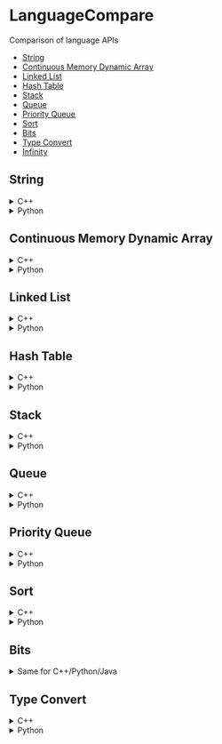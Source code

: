 # LanguageCompare
Comparison of language APIs
- [String](#string)
- [Continuous Memory Dynamic Array](#continuous-memory-dynamic-array)
- [Linked List](#linked-list)
- [Hash Table](#hash-table)
- [Stack](#stack)
- [Queue](#queue)
- [Priority Queue](#priority-queue)
- [Sort](#sort)
- [Bits](#bits)
- [Type Convert](#type-convert)
- [Infinity](#infinity)

## String
<details>
<summary>C++</summary>

#### Init
```
#include <string> //for string

// 1. single line
string s = "hello world"

// 2. multi line
string s = "hello "
           "world"; //same as s = "hello world"
```

#### String Builder
```
#include <iostream>
ostringstream oss;
oss<<"a"<<"b";
string s=iss.str();
```

#### String Format
```
#include <iomanip>
#include <bitset>

float a = 10.546;
cout<<a<<endl; //10.546
cout<<std::setprecision(2)<<std::fixed;
cout<<a<<endl; //10.55 (with good rounding)
cout<<std::setprecision(6)<<std::defaultfloat; //reset to default

cout<<std::setprecision(0)<<std::fixed;
cout<<a<<endl; //11 (with good rounding)
cout<<std::setprecision(6)<<std::defaultfloat; //reset to default

cout<<std::setprecision(2)<<std::scientific;
cout<<a<<endl; //1.05e+01
cout<<std::setprecision(6)<<std::defaultfloat; //reset to default

cout<<std::setw(12);
cout<<a<<endl; //      10.546 (left pad to 12 chars)
cout<<std::setw(0); //reset to default

cout<<std::setw(12)<<std::setfill ('0');
cout<<a<<endl; //00000010.546 (left pad to 12 chars with 0s)
cout<<std::setw(0)<<std::setfill (' '); //reset to default

cout<<std::setw(12)<<std::setfill ('0')<<std::left;
cout<<a<<endl; //10.546000000 (right pad to 12 chars with 0s)
cout<<std::setw(0)<<std::setfill (' ')<<std::right; //reset to default

int b = 100;
cout<<std::bitset<8*sizeof(b)>(b)<<endl; //00000000000000000000000001100100

cout<<std::oct; //octal: base 8
cout<<b<<endl; //144
cout<<std::dec;

cout<<std::hex; //hexal: base 16
cout<<b<<endl; //64
cout<<std::dec;
```

#### Substring
```
string subs = s.substr(startIdx, len);
```

#### Find Substring Index
```
size_t startIdx = s.find(substring);
if (startIdx == string::npos){
    //not found
}
```

#### Replace Substring
```
// 1. replace known segment
s.replace(startIdx, len, newstring); //replaced substring can be of different length than new string

// 2. find and replace first occurrence
size_t startIdx = s.find(substring);
if (startIdx != string::npos){
    s.replace(startIdx, substring.length(), newstring);
}

// 3. find and replace all occurrences
size_t startIdx = 0;
while ((startIdx = s.find(substring, startIdx)) != string::npos){
    s.replace(startIdx, substring.length(), newstring);
    startIdx += substring.length();
}
```

#### Reverse String
```
std::reverse(s.begin(),s.end()); //inplace
```

#### Split String
```
size_t startIdx = 0;
size_t endIdx = 0;
vector<string> splitted;
while ((endIdx = s.find(delimiter, startIdx)) != string::npos){
    splitted.emplace_back(s.substr(startIdx, endIdx-startIdx));
    startIdx = endIdx+delimiter.length();
}
splitted.emplace_back(s.substr(startIdx, endIdx-startIdx));
```

#### Trim
```
```

#### Change Case
```
#include <algorithm>

// 1. to upper
transform(s.begin(), s.end(),s.begin(), ::toupper);

// 2. to lower
transform(s.begin(), s.end(),s.begin(), ::tolower);

```

</details>

<details>
<summary>Python</summary>
    
#### Init
```
// 1. single line
s = 'hello world'

// 2. multi line
s = 'hello \
world' //same as s = "hello world"

// 3. multi line with line break
s = """hello
world""" // this will insert line break between "hello" and "world"
```

#### String Builder
```
// 1. array join
arr = []
arr.append('a')
arr.append('b')
s = ''.join(arr)

// 2. string format
a ='a'
b ='b'
s = f'{a}{b}' #python 3.6 and above
```

#### String Format
```
# fstring requires python 3.6 and above
a = 10.546
print(f'{a}') #10.546
print(f'{a:.2f}') #10.55 (with good rounding)
print(f'{a:.0f}') #11 (with good rounding)
print(f'{a:.2%}') #1054.60%
print(f'{a:%}') #1054.600000% (0 padded to achieve default chars)
print(f'{a:.2e}') #1.05e+01
print(f'{a:e}') #1.054600e+01 (0 padded to achieve default chars)
print(f'{a:12}') #      10.546 (left pad to 12 chars, same as {a:>12})
print(f'{a:<12}') #10.546 (right pad to 12 chars)
print(f'{a:012}') #00000010.546 (left pad to 12 chars with 0s, same as {a:>012})
print(f'{a:<012}') #10.546000000 (right pad to 12 chars with 0s)

b = 100
print(f'{b:b}') #1100100 (binary, base 2)
print(f'{b:o}') #144 (octal, base 8)
print(f'{b:x}') #64 (hexal, base 16)

c = (a,b)
print(f'{a},{b}') #10.546,100
print(f'{c}') #(10.546, 100)
```

#### Substring by Index
```
subs = s[startIdx:endIdx+1]
```

#### Find Substring Index
```
startIdx = s.find(substring) //return -1 if not found
```

#### Replace Substring
```
// 1. replace known segment
s = f'{s[:startIdx]}{newstring}{s[endIdx+1:]}'

// 2. find and replace first occurrence
s = s.replace(substring, newstring, 1)

// 3. find and replace all occurrences
s = s.replace(substring, newstring)
```

#### Reverse String
```
s = s[::-1]
```

#### Split String
```
arr = s.split(delimiter)
```

#### Trim
```
s = s.trim()
```

#### Change Case
```
// 1. to upper
s = s.upper()

// 2. to lower
s = s.lower()
```

</details>

## Continuous Memory Dynamic Array
<details>
<summary>C++</summary>

#### Init
```
#include <vector> //for vector
1. vector< T > vec;
2. vector< T > vec(size);
3. vector< T > vec(size, default);
4. vector< T > vec({a,b,c});
```
#### Iterate
```
// 1. if you only need to read, use range-based for loop
for(const T& item: vec){ } 

// 2. if you want to update, remove const keyword
for(T& item: vec){item = newitem;}

// 3. if you want to delete while iterating
vec.erase(remove_if(vec.begin(), vec.end(), [](const T &x)->bool { //note without &, x will be copied
    return (boolean condition, true for remove); 
}), vec.end());
```
#### Check if item exists
```
#include <algorithm> // for find
it = std::find (vec.begin(), vec.end(), item);
return it!=vec.end();
```
#### Search item first occurrence idx
```
#include <algorithm> // for find
#include <iterator> // for distance
it = std::find (vec.begin(), vec.end(), item);
if (it!=vec.end()){
    return std::distance(vec.begin(), it);
}else{
    //not found
}
```
#### Count item
```
#include <algorithm> // for count
count = std::count(vec.begin(), vec.end(), item);
```
#### Add to back
```
// 1. item is copied, use this if item is received from elsewhere
vec.push_back(item);

// 2. item is created in-place, use this if item is created on spot
vec.emplace_back(Args of item constructor); 
```
#### Delete from back
```
// 1. 
if(!vec.empty()){ // important, if not checked, popping from empty vector causes error
    item = vec.back(); // make a copy of item (only if you need it later on)
    vec.pop_back(); // last item destructor called, return void
} 

// 2.
if(!vec.empty()){
    vec.resize(vec.size()-1); //last item destructor called
)
```
#### Insert to index i
```
// note the +/- operator is only defined for random access container like vector
// generally, only ++/-- is defined for sequential access container like linked list
// 1. item is copied, return iterator points to index i of resultant vector
it = vec.insert(vec.begin()+i, item);

// 2. item is created in-place, return iterator points to index i of resultant vector
it = vec.emplace(vec.bein()+i, Args of T constructor); 

// 3. copy items from another container's range [it_first, it_last) and insert to vec, starting at index i. return iterator points to index i of resultant vector
it = vec.insert(vec.bein()+i, it_first, it_last);

// 4. insert n copies of item starting at index i, return iterator points to index i of resultant vector
it = vec.insert(vec.bein()+i, n, item);
```
#### Delete from index i or range [i, i+n)
```
// 1. item at index i deleted and destructor called, return iterator points to index i of resultant vector
if (i<vec.size()){ // important, check range or error
    it = vec.erase(vec.begin()+i);
}

// 2. n elements deleted starting at index i deleted, items destructor called. return iterator points to index i of resultant vector. WARNING if iterator out of range, undefined behaviour occurs.
it = vec.erase(vec.begin()+i, vec.begin()+i+n);
```
#### Delete All
```
vec.clear(); //all element destructor called
```
#### Delete by Value
```
// 1. remove first occurence
#include <algorithm> // for find
it = std::find (vec.begin(), vec.end(), item);
if (it!=vec.end()){vec.erase(it);} //item destructor called

// 2. remove all occurrences
vec.erase(remove(vec.begin(), vec.end(), item), vec.end());
```
</details>

<details>
<summary>Python</summary>

#### Init
```
1. ls = [ ]
2. ls = [a,b,c]
3. ls = [a for i in range(size)] // or ls = [a]*size
```
#### Iterate
```
// 1. if you only need to read
for item in ls:
    print(item)

// 2. or the more conventional way
for idx in range(len(ls)):
    ls[idx]=newitem

// 3. or if you need idx and original item at the same time
for idx, item in enumerate(ls):
    print(item)
    ls[idx]=newitem

// 4. if you want remove items, use list comprehension. use slicing on left-hand-side to keep original references in case somewhere else is referring to this
ls[:] = [newitem for item in ls if (some condition)]
```
#### Check if item exists
```
return item in ls
```
#### Search item first occurrence idx
```
idx = None
try:
    idx = ls.index(item) //throw error if item not found
except:
    print('not found')
```
#### Count item
```
count = ls.count(item)
```
#### Add to back
```
// 1.
ls.append(item)

// 2.
ls[len(ls):]=[item] 
```
#### Delete from back
```
// 1. if you don't need the deleted item
del ls[-1]

// 2. if you need the deleted item
item = ls.pop()

// 3. another way
ls = ls[:-1]
```
#### Insert to index i
```
// 1.
ls.insert(i, item)

// 2.
ls[i:i]=[e]

// 3. insert n items starting at index i
3. ls[i:i+n]=[n elements]
```
#### Delete from index i or range [i, i+n)
```
// 1. if you don't need the deleted item
del ls[i]

// 2. if you need the deleted item
item = ls.pop(i)

// 3. delete multiple items
3. del ls[i:i+n]

// 4. another way of delete multiple items
ls = ls[:i]+ls[i+n:]
```
#### Delete All
```
1. ls.clear()
2. del ls[:]
```
#### Delete by value
```
// remove the first occurrence of item, throw error if item not found
try:
    ls.remove(item)
except:
    print('item not found')
```
</details>


## Linked List
<details>
<summary>C++</summary>

There are two container in STL that can be used as list:
1. forward_list (singly linked list, no size count)
2. list (doublely linked list, has size count)

Although forward_list is simpler and less overhead, it is rather inconvenient to use. Instead, we'll use list.
#### Init
```
#include <list>
1. list<T> list;
2. list<T> list(size);
2. list<T> list(size, item); 
3. list<T> list({a,b,c});
```
#### Iterate
```
// 1. if you only need to read, use range-based for loop
for(const T& item: list){ } 

// 2. if you want to update, remove const keyword
for(T& item: vec){item = newitem;}

// 3. if you want to delete while iterating
list.remove_if([](const T &x)->bool { //note without &, x will be copied
    return (boolean condition, true for remove); 
}); //note unlike vector, the remove_if is build-in for forward-list/list
```
#### Check if item exists
```
#include <algorithm> // for find
it = std::find (list.begin(), list.end(), item);
return it!=list.end();
```
#### Access First Item
```
if(!list.empty()){ //important, front from empty causes error
    return list.front(); // if use list, there's symetric back()
}
```
#### Access Index i (O(i))
```
// WARNING: Do not use advance(it, i) cos it may surpass end() can cause undefined behaviour
idx = -1;
for(const T& item:list){
    ++idx;
    if (idx==i){
        return item;
    }
}
// item not found
return null;
```
#### Insert Front
```
// 1. copy
list.push_front(item); //if use list, there's symetric push_back()

// 2. copy
it = list.insert(list.begin(), item); // this means insert BEFORE the original item. return iterator points to the inserted item

// 3. item is constructed in place and added to front
list.emplace_front(Args for item constructor); //if use list, there's symetric emplace_back()

// 4. item is constructed in place and added to front
it = list.emplace(list.begin(), Args for item constructor);
```
#### Insert at Index i  (O(i))
```
// WARNING: Do not use advance(it, i) cos it may surpass end() can cause undefined behaviour
idx = -1;
it = list.begin();
while(it!=list.end()){
    ++idx;
    if(idx == i){
        it = list.insert(it, item); //use emplace if can
        break;
    }
    ++it; //note you cannot use it=it+1 cos + is not defined for list iterator 
}
```
#### Delete Front
```
if(!list.empty()){ //important, pop_front from empty causes error
    list.pop_front(); // if use list, there's symetric pop_back, item destructor called
}
```
#### Delete at Index i
```
idx = -1;
it = list.begin();
while(it!=list.end()){
    ++idx;
    if(idx == i){
        list.erase(it);
        break;
    }
    ++it; //note you cannot use it=it+1 cos + is not defined for list iterator 
}
```
#### Delete by Value
```
// 1. remove all occurrences of item
list.remove(item);

// 2. (only for list, not forward list) remove only the first occurrence of item
#include <algorithm> // for find
it = std::find (list.begin(), list.end(), item);
if(it!=list.end(){
    list.erase(it); //erase() is not available for forward_list which only has erase_after()
}
```

#### Delete All
```
list.clear();
```

</details>

<details>
<summary>Python</summary>

deque in python is a doublely linked list

#### Init
```
from collections import deque
dq = deque();
dq = deque(maxlen=n) //if maxlen specified and size exceed maxlen, depending on the side you are pushing, the other side element will be removed
dq = deque([a,b,c], maxlen=n)
```
#### Iterate
```
//1. if you only want to read
for item in dq:
    print(item)

//2. if you want to update
for idx in range(len(dq)):
    dq[idx] = item //this is very inefficient, consider cast to list then cast back, but reference will be recreated
```
#### Check if item exists
```
return item in dq;
```
#### Access Index i (O(i))
```
return dq[i]
```
#### Insert Front
```
dq.appendleft(item)
```
#### Insert at Index i  (O(i))
```
dq.insert(i,item)
```
#### Delete Front
```
dq.popleft()
```
#### Delete at Index i
```
del dq[i]
```
#### Delete by Value
```
dq.remove(item) //unlike C++, this removes only the first occurrence
```
#### Delete All
```
dq.clear()
```

</details>


## Hash Table
<details>
<summary>C++</summary>

#### Init
```
#include <unordered_map>
1. unordered_map<T1,T2> hash;
2. unordered_map<T1,T2> hash({ {key1,val1},{key2,val2},{key3,val3} });
```
#### Search item
```
it = hash.find(key);
if(it!=hash.end()) return it->value;
```
#### Insert item
```
hash[key]=value;
```
#### Update item
```
// 1.
it = hash.find(key);
if(it!=hash.end()) it->value=newvalue;

// 2. if you are sure that the key exists or don't care if new item added to hash
hash[key]=value;
```
#### Delete item
```
// 1.
it = hash.find(key);
if(it!=hash.end()) hash.erase(it); // calls item destructor

// 2. if you are sure that the key exists
count = hash.erase(key); // returns count of items removed, calls item destructor
```
#### Delete all items
```
hash.clear(); // calls items destructor
```
#### Iterate
```
// 1. if you only need to read
for(const pair< T1,T2 >& item: hash){ }

// 2. if you want to update, remove const (VERIFICATION NEEDED) 
for(pair< T1,T2 >& item: hash){ item.value=newvalue; }
```
</details>

<details>
<summary>Python</summary>

#### Init
```
1. dict={ };
2. dict={ key1:value1, key2:value2, key3:value3}
```
#### Search item
```
// 1. return default if key does not exist
value = dict.get(key, default)

// 2. this is slow because duplicated search twice
if key in dict:
    value=dict[key]
```
#### Insert item
```
dict[key]=value;
```
#### Update item
```
// unfortunately, two search needed, unless you don't care if key exists
if key in dict:
    dict[key]=newvalue
```
#### Delete item
```
// 1. use this if you need the deleted item, return default if key does not exist
value = dict.pop(key, default)

// 2. only use this if you are sure that key exists
del dict[key] 
```
#### Delete all items
```
dict.clear();
```
#### Iterate
```
for key,value in dict.items(): #dict.iteritems() if python 2, enumerate(dict) is wrong cos it just print 0,1,2...
    print(key, value)
    dict[key] = newvalue
```
#### Convert to Array
```
//1. array of tupple
tuples = dict.items()

//2. array of keys
keys = list(dict.keys())

//3. array of values
values = list(dict.values())
```

</details>

## Stack
<details>
<summary>C++</summary>

In C++ stack is a container adaptor which uses default underlying container deque. But the underlying container can also be vector or list. Therefore, deque, vector, list can all be used as stack directly, and additionally provide more functions. Do note that vector is continuous in memory so the reallocation will take time if it grows in size. While deque is not continuous so does not suffer this problem and that's probably why deque is the default container for stack. However, if you want to restrict the datastructure behaviour to only stack operations, then you should just use stack.

#### Init
```
// 1. use stl stack
#include <stack> //for stack, a container adaptor
stack<T> stack; //use default container dequeue

// 2. use deque
#include <deque>//for deque
deque<T> dq;
deque<T> dq({a,b,c});
```
#### Peek
```
// 1. use stack
if(!stack.empty()){ //error if top from empty
    item = stack.top();
}

// 2. use deque
if(!dq.empty()){ //error if back from empty
    item = dq.back();
}
```
#### Push
```
// 1. use stack, copy, use this if item is from somewhere else
stack.push(item);

// 2. use deque, copy
dq.push_back(item); 

// 3. use stack, item is constructed in-place and added to top of stack
stack.emplace(Args of item constructor);

// 4. use deque, item is constructed in-place
dq.emplace_back(Args of item constructor);
```
#### Pop
```
// 1. use stack
if(!stack.empty()){ //error if top/pop from empty
    item = stack.top(); //copy if you need
    stack.pop(); // item destructor called
}

// 2. use deque
if(!dq.empty()){ //error if back/pop_back from empty
    item = dq.back(); //copy if you need
    dq.pop_back(); //item destructor called
}
```
#### Delete All
```
// 1. use stack, there is no stack.clear() method
while(!stack.empty()){
    stack.pop();
}

// 2. use deque
dq.clear();
```

</details>

<details>
<summary>Python</summary>

There are 3 python data structures that support stack operations
1. list (continuous memeory)
2. collections.deque (recommended for stack)
3. queue.LifoQueue (more for multithreading purpose, invovles some overhead)

For the same reason as C++ vector, we avoid using list to implement stack due to reallocation cost. queue.LifoQueue restricts to only stack operations and is designed for multi thread. collections.deque can be used both as stack or queue and resembles C++ deque

#### Init
```
from collections import deque
dq = deque()
dq = deque(maxlen=n) //if maxlen specified and size exceed maxlen, depending on the side you are pushing, the other side element will be removed
dq = deque([a,b,c], maxlen=n)
```
#### Peek
```
if len(dq)>0:
    item = dq[-1] //O(1) complexity if you always append
    item = dq[0] //O(1) complexity if you always appendleft
```
#### Push
```
dq.append(item) // add to right
dq.appendleft(item) //add to left
```
#### Pop
```
if len(dq)>0:
    dq.pop() // if you always append
    dq.popleft() // if you always appendleft
```
#### Delete All
```
dq.clear()
```

</details>

## Queue
<details>
<summary>C++</summary>

In C++ queue is a container adaptor which uses default underlying container deque. But the underlying container can also be list (cannot be vector since it does not support pop_front). Therefore, deque, list can all be used as queue directly, and additionally provide more functions. However, if you want to restrict the datastructure behaviour to only queue operations, then you should just use queue.

#### Init
```
// 1. use stl queue
#include <queue> //for queue, a container adaptor
queue<T> q; //use default container dequeue

// 2. use deque
#include <deque>//for deque
deque<T> dq;
deque<T> dq({a,b,c});
```
#### Peek
```
// 1. use queue
if(!q.empty()){ //error if front from empty
    item = q.front();
}

// 2. use deque
if(!dq.empty()){ //error if front from empty
    item = dq.front();
}
```
#### Enqueue
```
// 1. use queue, copy, use this if item is from somewhere else
q.push(item);

// 2. use deque, copy
dq.push_back(item); 

// 3. use queue, item is constructed in-place and added to back of queue
q.emplace(Args of item constructor);

// 4. use deque, item is constructed in-place
dq.emplace_back(Args of item constructor);
```
#### Dequeue
```
// 1. use queue
if(!q.empty()){ //error if front/pop from empty
    item = q.front(); //copy if you need
    q.pop(); // item destructor called
}

// 2. use deque
if(!dq.empty()){ //error if front/pop_front from empty
    item = dq.front(); //copy if you need
    dq.pop_front(); //item destructor called
}
```
#### Delete All
```
// 1. use queue, there is no q.clear() method
while(!q.empty()){
    q.pop();
}

// 2. use deque
dq.clear();
```

</details>

<details>
<summary>Python</summary>

There are 2 python data structures that support queue operations
1. collections.deque (recommended for queue)
2. queue.FifoQueue (more for multithreading purpose, invovles some overhead)

queue.FifoQueue restricts to only queue operations and is designed for multi thread. collections.deque can be used both as stack or queue and resembles C++ deque

#### Init
```
from collections import deque
dq = deque()
dq = deque(maxlen=n) //if maxlen specified and size exceed maxlen, depending on the side you are pushing, the other side element will be removed
dq = deque([a,b,c], maxlen=n)
```
#### Peek
```
if len(dq)>0:
    item = dq[0] //O(1) complexity if you always append
    item = dq[-1] //O(1) complexity if you always appendleft
```
#### Enqueue
```
dq.append(item) // add to right
dq.appendleft(item) //add to left
```
#### Dequeue
```
if len(dq)>0:
    dq.popleft() // if you always append
    dq.pop() // if you always appendleft
```
#### Delete All
```
dq.clear()
```

</details>

## Priority Queue
<details>
<summary>C++</summary>

In C++ priority_queue is a container adaptor which uses default underlying container vector. But the underlying container can also be deque. Therefore, vector, deque can all be used as priority_queue directly, and additionally provide more functions. Do note that vector is continuous in memory so the reallocation will take time if it grows in size. While deque is not continuous so does not suffer this problem. However, if you want to restrict the datastructure behaviour to only priority_queue operations, then you should just use priority_queue.

#### Init
```
#include <queue>
//1. max heap
priority_queue<pair<int,T> >pq;

//2. min heap
priority_queue<pair<int,T>, vector<pair<int,T> >, greater<pair<int, T> > >pq;

//3. custom comparator
auto customCompare = [](const T& a, const T& b){
    return (compare a, b return bool);
};
priority_queue<T, vector<T>, decltype( customCompare )> pq(customCompare);
```
#### Peek
```
if (!pq.empty()){ //important, error if top from empty
    return pq.top();
} 
```
#### Push
```
//1. copy
pq.push(item);

//2. item is constructed in place and added to priority queue
pq.emplace(Args of item constructor); //for pair, its just two objects
```
#### Pop
```
if(!pq.empty()){ //important, error if pop from empty
    item = pq.top(); //copy if you need
    pq.pop(); //item destructor called
}
```
#### Update Priority
C++ priority does not straight forward support priority update. There are a few ways to work around:
1. make_heap on the underlying vector container when there is an update.
2. Push updated (priority, value) pair into the queue without trying to find and delete the old one. Take note of the value's latest priority in some other data structure. When poping from priority queue, check if the priority is latest, if not, keep popping. Accept the fact that there will be outdated data in the priority queue. 
3. Someone suggest use set, which has logN access, delete, update time. However, it does not support key-value pair.

Personally, I'll pick 1st method.
```
//external data structure which we can access and modify later
vector<pair<int,T> > external_vec; //first represents priority, you can also use a custom class instead of pair
external_vec.emplace_back(1,item1);
external_vec.emplace_back(3,item2);

//custom comparator for priority queue
auto customCompare = [](const pair<int,T>* a, const pair<int,T>* b){
    return a->first < b->first; //a max heap
};

//construct priority queue using data pointer (you can use shared_ptr too)
priority_queue<pair<int,T>*, vector<pair<int,T>* >, decltype( customCompare )> pq(customCompare);
pq.push(&(external_vec[0]));
pq.push(&(external_vec[1]));

//when a priority update is made
external_vec[0].first=5;

//update the underlying vector of the priority queue, taking advantage of the fact that vector memory is continuous. This step is O(N) in worst case 
make_heap(const_cast<pair<int,T>**>(&pq.top()), const_cast<pair<int,T>** >(&pq.top()) + pq.size(), customCompare);
```
#### Delete All
```
// there is no clear() function in priority_queue, same as stack/queue
while(!pq.empty()){
    pq.pop(); //item destructor called.
}
```

</details>

<details>
<summary>Python</summary>


#### Init
```
import heapq
pq=[] //yes, nothing just a list will do
```
#### Peek
```
if len(pq)>0:
    return pq[0] //python only support min heap, so pq[0] is mallest priority
```
#### Push
```
1. heapq.heappush(pq,[priority, item]) //note priority can be any comparable
2. priority, item = heapq.heappushpop(pq, [priority, item]) //this will do a push followed by pop, more efficient
```
#### Pop
```
1. priority, item = heapq.heappop(pq)
2. priority, item = heapq.heapreplace(pq, [priority, item]) //this will do a pop followed by push, more efficient
```
#### Update Priority
```
// you can directly update the list and heapify, but you must know that heapify will change the list ordering
pq[0][0]=1
heapq.heapify(pq)
```
#### Delete All
```
pq.clear()
```

</details>


## Sort
<details>
<summary>C++</summary>
           
```
#include <algorithm>

// sortable containers: vector, set, map
// 1. default non-descending (same for stable_sort)
sort(container.begin(), container.end());
sort(container.begin()+4, container.end()); //sort part of container (only works for continuous memeory container like vector)

// 2. non-increasing (same for stable_sort)
sort(container.begin(), container.end(), greater<T>());

// 3. custom comparator (same for stable_sort)
sort(container.begin(), container.end(), [](const <T> &a, const <T> &b) -> bool{ 
    return a.mProperty > b.mProperty; 
});

```

</details>

<details>
<summary>Python</summary>
           
```
#include <algorithm>

// 1. default non-descending (python sort is always stable)
list.sort() //in place
list = sorted(list/tuple/dictionary/set/frozenset) //return new "list"

// 2. non-increasing
list.sort(reverse=True)
list = sorted(list/tuple/dictionary/set/frozenset, reverse=True)

// 3. custom comparator
list.sort(key=lambda element: element.name.lower())
list.sort(key=lambda x,y: cmp(x.name.lower(),y.name.lower())) //more general and free than previous line
list = sorted(list/tuple/dictionary/set/frozenset, key=lambda element: element.name.lower())
list.sort(reverse=True, key=lambda element: element.name.lower())
list = sorted(list/tuple/dictionary/set/frozenset, reverse=True, key=lambda element: element.name.lower())

//4. sort dictionary
list_key_sorted = sorted(dict) //equivalent to sorted(prices.iterkeys())
list_val_sorted = sorted(dict.itervalues())
list_tuple_sorted_by_key = sorted(dict.iteritems()) // return list of (key,value) tupples sorted by key
list_tuple_sorted_by_val = sorted(dict.iteritems(), key=lambda x: x[1]) // return list of (key,value) tupples sorted by key
```

</details>

## Bits

<details>
<summary>Same for C++/Python/Java</summary>

#### Init
```
// assign binary 1010 to int a, result in a=10
// note since a is int with 32 bits, this will
// prepend 1010 with 0s
a = 0b1010 
```

#### Print Binary
Refer to [String/String Format](#string-format)

#### Bitwise Operations
```
a = 0b1010
b = 0b0110

//and
c = a&b //10 prepend 0s

//or
c = a|b //1110 prepend 0s

//xor
c=a^b //1100 prepend 0s

//negate
c=~a //0101 prepend 1s which is equivalent to -1011 prepend 0s (2's complement)

//shift 1 bit left
c=a<<1 //10100 prepend 0s

//shift 3 bits right
c=a>>3 //1 prepend 0s

```

</details>

## Type Convert

<details>
<summary>C++</summary>

#### To String
```
//anything to string (since c++11)
#include <string>
string s = to_string(other_typed_variable)
```

#### From String
```
//(since c++11) 
//note string can contain things other than the desired type
//for example "hello 1001" if convert ot int will be 1001

#include <string>

//1. string to int famility
int i = stoi(str_base10);
int i = stoi(str_base16, nullptr, 16);
int i = stoi(str_base2, nullptr, 2);
long l = stol(s);
long long ll=stoll(s);
unsigned long ul=stoul(s);
unsigned long long ull=stoull(s);

//2. string to float famility
float f = stof(s);
double d = stod(s);
long double ld = stold(s);
```

#### General
```
//TypeA to TypeB
<TypeB> b = static_cast<TypeA>(a);
```

</details>
           
<details>
<summary>Python</summary>

#### General
```
//TypeA to TypeB
b = TypeB(a) //such as str(a), float(a), list(a)...
```

</details>
